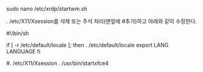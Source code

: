 sudo nano /etc/xrdp/startwm.sh

. /etc/X11/Xsession를 삭제 또는 주석 처리(맨앞에 #추가)하고 아래와 같이 수정한다.

#!/bin/sh

if [ -r /etc/default/locale ]; then
  . /etc/default/locale
  export LANG LANGUAGE
fi

#. /etc/X11/Xsession
. /usr/bin/startxfce4
